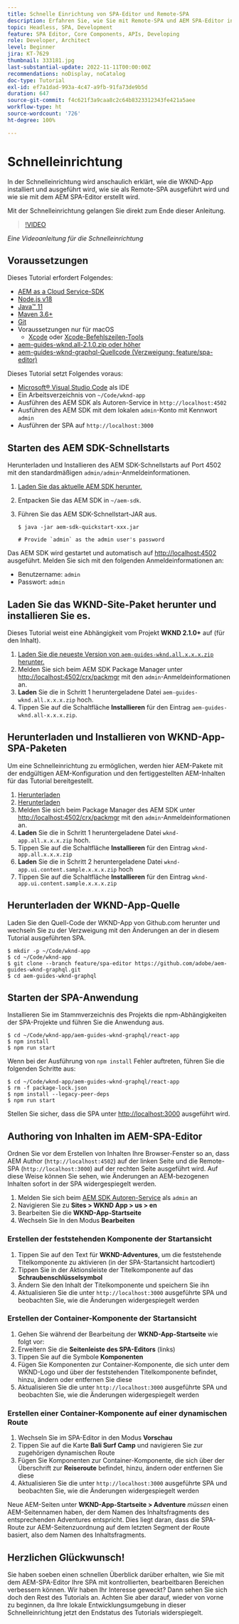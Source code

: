 ```yaml
---
title: Schnelle Einrichtung von SPA-Editor und Remote-SPA
description: Erfahren Sie, wie Sie mit Remote-SPA und AEM SPA-Editor in 15 Minuten loslegen können!
topic: Headless, SPA, Development
feature: SPA Editor, Core Components, APIs, Developing
role: Developer, Architect
level: Beginner
jira: KT-7629
thumbnail: 333181.jpg
last-substantial-update: 2022-11-11T00:00:00Z
recommendations: noDisplay, noCatalog
doc-type: Tutorial
exl-id: ef7a1dad-993a-4c47-a9fb-91fa73de9b5d
duration: 647
source-git-commit: f4c621f3a9caa8c2c64b8323312343fe421a5aee
workflow-type: ht
source-wordcount: '726'
ht-degree: 100%

---
```


# Schnelleinrichtung

In der Schnelleinrichtung wird anschaulich erklärt, wie die WKND-App installiert und ausgeführt wird, wie sie als Remote-SPA ausgeführt wird und wie sie mit dem AEM SPA-Editor erstellt wird.

Mit der Schnelleinrichtung gelangen Sie direkt zum Ende dieser Anleitung.

>[!VIDEO](https://video.tv.adobe.com/v/333181?quality=12&learn=on)

_Eine Videoanleitung für die Schnelleinrichtung_

## Voraussetzungen

Dieses Tutorial erfordert Folgendes:

+ [AEM as a Cloud Service-SDK](https://experienceleague.adobe.com/docs/experience-manager-learn/cloud-service/local-development-environment-set-up/aem-runtime.html?lang=de)
+ [Node.js v18](https://nodejs.org/de/)
+ [Java™ 11](https://downloads.experiencecloud.adobe.com/content/software-distribution/en/general.html)
+ [Maven 3.6+](https://maven.apache.org/)
+ [Git](https://git-scm.com/downloads)
+ Voraussetzungen nur für macOS
   + [Xcode](https://developer.apple.com/xcode/) oder [Xcode-Befehlszeilen-Tools](https://developer.apple.com/xcode/resources/)
+ [aem-guides-wknd.all-2.1.0.zip oder höher](https://github.com/adobe/aem-guides-wknd/releases)
+ [aem-guides-wknd-graphql-Quellcode (Verzweigung: feature/spa-editor)](https://github.com/adobe/aem-guides-wknd-graphql/tree/feature/spa-editor)


Dieses Tutorial setzt Folgendes voraus:

+ [Microsoft® Visual Studio Code](https://visualstudio.microsoft.com/) als IDE
+ Ein Arbeitsverzeichnis von `~/Code/wknd-app`
+ Ausführen des AEM SDK als Autoren-Service in `http://localhost:4502`
+ Ausführen des AEM SDK mit dem lokalen `admin`-Konto mit Kennwort `admin`
+ Ausführen der SPA auf `http://localhost:3000`

## Starten des AEM SDK-Schnellstarts

Herunterladen und Installieren des AEM SDK-Schnellstarts auf Port 4502 mit den standardmäßigen `admin/admin`-Anmeldeinformationen.

1. [Laden Sie das aktuelle AEM SDK herunter.](https://experience.adobe.com/#/downloads/content/software-distribution/de/aemcloud.html?fulltext=AEM*+SDK*&amp;orderby=%40jcr%3Acontent%2Fjcr%3AlastModified&amp;orderby.sort=desc&amp;layout=list&amp;p.offset=0&amp;p.limit=1)
1. Entpacken Sie das AEM SDK in `~/aem-sdk`.
1. Führen Sie das AEM SDK-Schnellstart-JAR aus.

   ```
   $ java -jar aem-sdk-quickstart-xxx.jar
   
   # Provide `admin` as the admin user's password
   ```

Das AEM SDK wird gestartet und automatisch auf [http://localhost:4502](http://localhost:4502) ausgeführt. Melden Sie sich mit den folgenden Anmeldeinformationen an:

+ Benutzername: `admin`
+ Passwort: `admin`

## Laden Sie das WKND-Site-Paket herunter und installieren Sie es.

Dieses Tutorial weist eine Abhängigkeit vom Projekt __WKND 2.1.0+__ auf (für den Inhalt).

1. [Laden Sie die neueste Version von `aem-guides-wknd.all.x.x.x.zip` herunter.](https://github.com/adobe/aem-guides-wknd/releases)
1. Melden Sie sich beim AEM SDK Package Manager unter [http://localhost:4502/crx/packmgr](http://localhost:4502/crx/packmgr) mit den `admin`-Anmeldeinformationen an.
1. __Laden__ Sie die in Schritt 1 heruntergeladene Datei `aem-guides-wknd.all.x.x.x.zip` hoch.
1. Tippen Sie auf die Schaltfläche __Installieren__ für den Eintrag `aem-guides-wknd.all-x.x.x.zip`.

## Herunterladen und Installieren von WKND-App-SPA-Paketen

Um eine Schnelleinrichtung zu ermöglichen, werden hier AEM-Pakete mit der endgültigen AEM-Konfiguration und den fertiggestellten AEM-Inhalten für das Tutorial bereitgestellt.

1. [Herunterladen ](./assets/quick-setup/wknd-app.all-1.0.0-SNAPSHOT.zip)
1. [Herunterladen ](./assets/quick-setup/wknd-app.ui.content.sample-1.0.1.zip)
1. Melden Sie sich beim Package Manager des AEM SDK unter [http://localhost:4502/crx/packmgr](http://localhost:4502/crx/packmgr) mit den `admin`-Anmeldeinformationen an.
1. __Laden__ Sie die in Schritt 1 heruntergeladene Datei `wknd-app.all.x.x.x.zip` hoch.
1. Tippen Sie auf die Schaltfläche __Installieren__ für den Eintrag `wknd-app.all.x.x.x.zip`
1. __Laden__ Sie die in Schritt 2 heruntergeladene Datei `wknd-app.ui.content.sample.x.x.x.zip` hoch
1. Tippen Sie auf die Schaltfläche __Installieren__ für den Eintrag `wknd-app.ui.content.sample.x.x.x.zip`

## Herunterladen der WKND-App-Quelle

Laden Sie den Quell-Code der WKND-App von Github.com herunter und wechseln Sie zu der Verzweigung mit den Änderungen an der in diesem Tutorial ausgeführten SPA.

```
$ mkdir -p ~/Code/wknd-app
$ cd ~/Code/wknd-app
$ git clone --branch feature/spa-editor https://github.com/adobe/aem-guides-wknd-graphql.git
$ cd aem-guides-wknd-graphql
```

## Starten der SPA-Anwendung

Installieren Sie im Stammverzeichnis des Projekts die npm-Abhängigkeiten der SPA-Projekte und führen Sie die Anwendung aus.

```
$ cd ~/Code/wknd-app/aem-guides-wknd-graphql/react-app
$ npm install
$ npm run start
```

Wenn bei der Ausführung von `npm install` Fehler auftreten, führen Sie die folgenden Schritte aus:

```
$ cd ~/Code/wknd-app/aem-guides-wknd-graphql/react-app
$ rm -f package-lock.json
$ npm install --legacy-peer-deps
$ npm run start
```

Stellen Sie sicher, dass die SPA unter [http://localhost:3000](http://localhost:3000) ausgeführt wird.

## Authoring von Inhalten im AEM-SPA-Editor

Ordnen Sie vor dem Erstellen von Inhalten Ihre Browser-Fenster so an, dass AEM Author (`http://localhost:4502`) auf der linken Seite und die Remote-SPA (`http://localhost:3000`) auf der rechten Seite ausgeführt wird. Auf diese Weise können Sie sehen, wie Änderungen an AEM-bezogenen Inhalten sofort in der SPA widergespiegelt werden.

1. Melden Sie sich beim [AEM SDK Autoren-Service](http://localhost:4502) als `admin` an
1. Navigieren Sie zu __Sites > WKND App > us > en__
1. Bearbeiten Sie die __WKND-App-Startseite__
1. Wechseln Sie In den Modus __Bearbeiten__

### Erstellen der feststehenden Komponente der Startansicht

1. Tippen Sie auf den Text für __WKND-Adventures__, um die feststehende Titelkomponente zu aktivieren (in der SPA-Startansicht hartcodiert)
1. Tippen Sie in der Aktionsleiste der Titelkomponente auf das __Schraubenschlüsselsymbol__
1. Ändern Sie den Inhalt der Titelkomponente und speichern Sie ihn
1. Aktualisieren Sie die unter `http://localhost:3000` ausgeführte SPA und beobachten Sie, wie die Änderungen widergespiegelt werden

### Erstellen der Container-Komponente der Startansicht

1. Gehen Sie während der Bearbeitung der __WKND-App-Startseite__ wie folgt vor:
1. Erweitern Sie die __Seitenleiste des SPA-Editors__ (links)
1. Tippen Sie auf die Symbole __Komponenten__
1. Fügen Sie Komponenten zur Container-Komponente, die sich unter dem WKND-Logo und über der feststehenden Titelkomponente befindet, hinzu, ändern oder entfernen Sie diese
1. Aktualisieren Sie die unter `http://localhost:3000` ausgeführte SPA und beobachten Sie, wie die Änderungen widergespiegelt werden

### Erstellen einer Container-Komponente auf einer dynamischen Route

1. Wechseln Sie im SPA-Editor in den Modus __Vorschau__
1. Tippen Sie auf die Karte __Bali Surf Camp__ und navigieren Sie zur zugehörigen dynamischen Route
1. Fügen Sie Komponenten zur Container-Komponente, die sich über der Überschrift zur __Reiseroute__ befindet, hinzu, ändern oder entfernen Sie diese
1. Aktualisieren Sie die unter `http://localhost:3000` ausgeführte SPA und beobachten Sie, wie die Änderungen widergespiegelt werden

Neue AEM-Seiten unter __WKND-App-Startseite > Adventure__ _müssen_ einen AEM-Seitennamen haben, der dem Namen des Inhaltsfragments des entsprechenden Adventures entspricht. Dies liegt daran, dass die SPA-Route zur AEM-Seitenzuordnung auf dem letzten Segment der Route basiert, also dem Namen des Inhaltsfragments.

## Herzlichen Glückwunsch!

Sie haben soeben einen schnellen Überblick darüber erhalten, wie Sie mit dem AEM-SPA-Editor Ihre SPA mit kontrollierten, bearbeitbaren Bereichen verbessern können. Wir haben Ihr Interesse geweckt? Dann sehen Sie sich doch den Rest des Tutorials an. Achten Sie aber darauf, wieder von vorne zu beginnen, da Ihre lokale Entwicklungsumgebung in dieser Schnelleinrichtung jetzt den Endstatus des Tutorials widerspiegelt.
